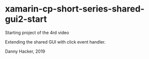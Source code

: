 # xamarin-cp-short-series-shared-gui2-start

Starting project of the 4rd video

Extending the shared GUI with click event handler.

Danny Hacker, 2019

